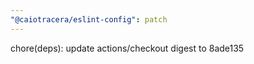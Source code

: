 ```yaml
---
"@caiotracera/eslint-config": patch
---
```


chore(deps): update actions/checkout digest to 8ade135
